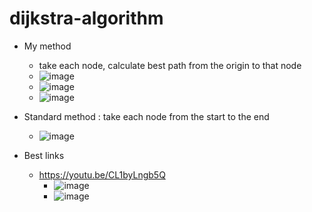 # dijkstra-algorithm

- My method
  - take each node, calculate best path from the origin to that node
  - ![image](https://user-images.githubusercontent.com/21102151/162714175-5406c274-6c7d-43f5-b201-6866f416092f.png)
  - ![image](https://user-images.githubusercontent.com/21102151/162715506-94150126-ac58-4f5e-b55d-1b6184e7c3e3.png)
  - ![image](https://user-images.githubusercontent.com/21102151/162716027-d7affec9-97ae-418d-8c8c-6ade494a2d65.png)
- Standard method : take each node from the start to the end
   - ![image](https://user-images.githubusercontent.com/21102151/162724380-ec759817-e547-4c6a-9127-52fc459f4a88.png)



- Best links
   - https://youtu.be/CL1byLngb5Q
       - ![image](https://user-images.githubusercontent.com/21102151/162713726-8cf437b4-0343-498d-83cd-9e32f300d8f9.png)
       - ![image](https://user-images.githubusercontent.com/21102151/162713918-b08a9f28-6c26-4f89-adc7-c06cfc5be952.png)
